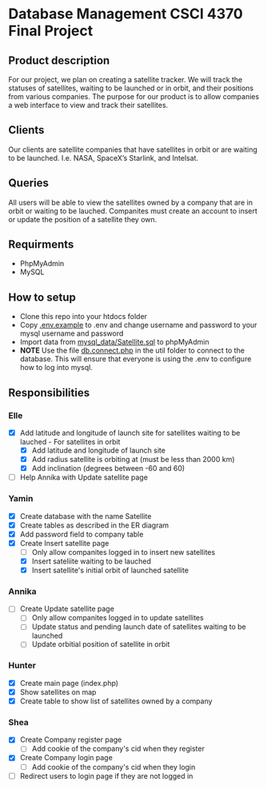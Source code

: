 # Database Management CSCI 4370 Final Project
## Product description
For our project, we plan on creating a satellite tracker. We will track the statuses of satellites, waiting to be launched or in orbit, and their positions from various companies. The purpose for our product is to allow companies a web interface to view and track their satellites.

## Clients
Our clients are satellite companies that have satellites in orbit or are waiting to be launched. I.e. NASA, SpaceX’s Starlink, and Intelsat.

## Queries
All users will be able to view the satellites owned by a company that are in orbit or waiting to be lauched. Companites must create an account to insert or update the position of a satellite they own.

## Requirments
- PhpMyAdmin
- MySQL

## How to setup
- Clone this repo into your htdocs folder
- Copy [.env.example](./.env.example) to .env and change username and password to your mysql username and password
- Import data from [mysql_data/Satellite.sql](./.mysql_data/Satellite.sql) to phpMyAdmin
- **NOTE** Use the file [db.connect.php](./util/db.connect.php) in the util folder to connect to the database. This will ensure that everyone is using the .env to configure how to log into mysql.

## Responsibilities
### Elle 
   - [x] Add latitude and longitude of launch site for satellites waiting to be lauched
    - For satellites in orbit
        - [x] Add latitude and longitude of launch site
        - [x] Add radius satellite is orbiting at (must be less than 2000 km)
        - [x] Add inclination (degrees between -60 and 60)
- [ ] Help Annika with Update satellite page

### Yamin
- [x] Create database with the name Satellite
- [x] Create tables as described in the ER diagram
- [x] Add password field to company table
- [x] Create Insert satellite page
    - [ ] Only allow companites logged in to insert new satellites
    - [x] Insert sateliite waiting to be lauched
    - [x] Insert satellite's initial orbit of launched satellite

### Annika 
- [ ] Create Update satellite page
    - [ ] Only allow companites logged in to update satellites
    - [ ] Update status and pending launch date of satellites waiting to be launched
    - [ ] Update orbitial position of satellite in orbit

### Hunter 
- [x] Create main page (index.php)
- [x] Show satellites on map
- [x] Create table to show list of satellites owned by a company

### Shea
- [x] Create Company register page
    - [ ] Add cookie of the company's cid when they register
- [x] Create Company login page
    - [ ] Add cookie of the company's cid when they login
- [ ] Redirect users to login page if they are not logged in

